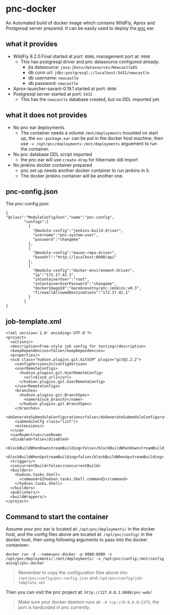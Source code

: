 # pnc-docker
An Automated build of docker image which contains WildFly, Aprox and Postgresql server prepared.
It can be easily used to deploy the [pnc](https://github.com/project-ncl/pnc) ear.

## what it provides

   * WildFly 8.2.0.Final started at port: `8080`, management port at: `9990`
      * This has postgresql driver and pnc datasource configured already:
         * jta datasource: `java:jboss/datasources/NewcastleDS`
         * db conn url: `jdbc:postgresql://localhost:5432/newcastle`
         * db username: `newcastle`
         * db password: `newcastle`
   * Aprox-launcher-savant-0.19.1 started at port: `8090`
   * Postgresql server started at port: `5432`
      * This has the `newcastle` database created, but no DDL imported yet.

## what it does not provides

   * No pnc ear deployments
      * The container needs a volume `/mnt/deployments` mounted on start up, the `ear-package.ear` can be put in
      the docker host machine, then use `-v /opt/pnc/deployments:/mnt/deployments` arguement to run the container.
   * No pnc database DDL script imported
      * the pnc ear will use `create-drop` for hibernate ddl import
   * No jenkins docker container prepared
      * pnc set up needs another docker container to run jenkins in it.
      * The docker jenkins container will be another one.
   

## pnc-config.json

The pnc-config.json:

```
{
"@class":"ModuleConfigJson","name":"pnc-config",
        "configs":[
          {
            "@module-config":"jenkins-build-driver",
            "username":"pnc-system-user",
            "password":"changeme"
          },
          {
            "@module-config":"maven-repo-driver",
            "baseUrl":"http://localhost:8090/api"
          },
          {
            "@module-config":"docker-environment-driver",
            "ip":"172.17.42.1",
            "inContainerUser":"root",
            "inContainerUserPassword":"changeme",
            "dockerImageId":"mareknovotny/pnc-jenkins:v0.3",
            "firewallAllowedDestinations":"172.17.42.1"
          }
        ]
}
```

## job-template.xml

```
<?xml version='1.0' encoding='UTF-8'?>
<project>
  <actions/>
  <description>Free-style job config for testing</description>
  <keepDependencies>false</keepDependencies>
  <properties/>
  <scm class="hudson.plugins.git.GitSCM" plugin="git@2.2.2">
    <configVersion>2</configVersion>
    <userRemoteConfigs>
      <hudson.plugins.git.UserRemoteConfig>
        <url>${scm_url}</url>
      </hudson.plugins.git.UserRemoteConfig>
    </userRemoteConfigs>
    <branches>
      <hudson.plugins.git.BranchSpec>
        <name>${scm_branch}</name>
      </hudson.plugins.git.BranchSpec>
    </branches>
    <doGenerateSubmoduleConfigurations>false</doGenerateSubmoduleConfigurations>
    <submoduleCfg class="list"/>
    <extensions/>
  </scm>
  <canRoam>true</canRoam>
  <disabled>false</disabled>
  <blockBuildWhenDownstreamBuilding>false</blockBuildWhenDownstreamBuilding>
  <blockBuildWhenUpstreamBuilding>false</blockBuildWhenUpstreamBuilding>
  <triggers/>
  <concurrentBuild>false</concurrentBuild>
  <builders>
    <hudson.tasks.Shell>
      <command>${hudson.tasks.Shell.command}</command>
    </hudson.tasks.Shell>
  </builders>
  <publishers/>
  <buildWrappers/>
</project>
```

## Command to start the container

Assume your pnc ear is located at: `/opt/pnc/deployments/` in the docker host,
and the config files above are located at: `/opt/pnc/config/` in the docker host,
then using following arguments to pass into the docker contaniner:

`docker run -d --name=pnc-docker -p 8080:8080 -v /opt/pnc/deployments/:/mnt/deployments/ -v /opt/pnc/config:/mnt/config aoingl/pnc-docker`


> Remember to copy the configuration files above into `/opt/pnc/config/pnc-config.json` and `/opt/pnc/config/job-template.xml`

Then you can visit the pnc project at: `http://127.0.0.1:8080/pnc-web/`

> Make sure your docker daemon runs at: `-H tcp://0.0.0.0:2375`, the port is hardcoded in pnc currently.


